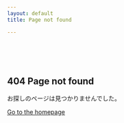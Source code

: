 ```yaml
---
layout: default
title: Page not found

---
```


<br><br><br>

## 404 Page not found

お探しのページは見つかりませんでした。

[Go to the homepage](/ "Back to homepage")

<br><br><br><br><br><br><br><br><br><br><br><br><br><br><br><br>